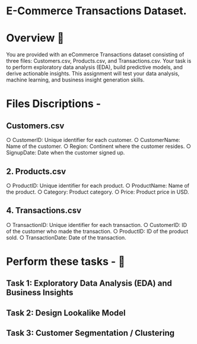 # E-Commerce Transactions Dataset. 

# Overview 🥷
You are provided with an eCommerce Transactions dataset consisting of three files:
Customers.csv, Products.csv, and Transactions.csv.
Your task is to perform exploratory data analysis (EDA), build predictive models, and derive actionable insights. This
assignment will test your data analysis, machine learning, and business insight generation skills.

# Files Discriptions - 

## Customers.csv

○ CustomerID: Unique identifier for each customer.
○ CustomerName: Name of the customer.
○ Region: Continent where the customer resides.
○ SignupDate: Date when the customer signed up.

## 2. Products.csv
   
○ ProductID: Unique identifier for each product.
○ ProductName: Name of the product.
○ Category: Product category.
○ Price: Product price in USD.

## 4. Transactions.csv
   
○ TransactionID: Unique identifier for each transaction.
○ CustomerID: ID of the customer who made the transaction.
○ ProductID: ID of the product sold.
○ TransactionDate: Date of the transaction.

# Perform these tasks - 🤝

## Task 1: Exploratory Data Analysis (EDA) and Business Insights
## Task 2: Design Lookalike Model
## Task 3: Customer Segmentation / Clustering
